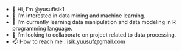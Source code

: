 - 👋 Hi, I’m @yusufisik1
- 👀 I’m interested in data mining and machine learning. 
- 🌱 I’m currently learning data manipulation and data modeling in R programming language. 
- 💞️ I’m looking to collaborate on project related to data processing. 
- 📫 How to reach me : isik.yuusuf@gmail.com

<!---
yusufisik1/yusufisik1 is a ✨ special ✨ repository because its `README.md` (this file) appears on your GitHub profile.
You can click the Preview link to take a look at your changes.
--->
